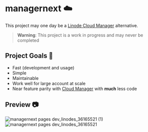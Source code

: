 # managernext ☁️

This project may one day be a [Linode Cloud Manager](https://github.com/linode/manager/) alternative.

> **Warning**: This project is a work in progress and may never be completed

## Project Goals 🥅
- Fast (development and usage)
- Simple
- Maintainable
- Work well for large account at scale
- Near feature parity with [Cloud Manager](https://github.com/linode/manager/) with **much** less code

## Preview 📷

![managernext pages dev_linodes_36165521 (1)](https://user-images.githubusercontent.com/6440455/209909977-b86ee434-dbe2-4d2b-afee-4c0f73ac2607.png)
![managernext pages dev_linodes_36165521](https://user-images.githubusercontent.com/6440455/209910368-61caa124-34df-4786-bedd-d275e83715d7.png)
